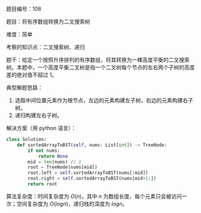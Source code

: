 题目编号：108

题目：将有序数组转换为二叉搜索树

难度：简单

考察的知识点：二叉搜索树、递归

题干：给定一个按照升序排列的有序数组，将其转换为一棵高度平衡的二叉搜索树。本题中，一个高度平衡二叉树是指一个二叉树每个节点的左右两个子树的高度差的绝对值不超过 1。

典型解题思路：

1. 选取中间位置元素作为根节点，左边的元素构建左子树，右边的元素构建右子树。
2. 递归构建左右子树。

解决方案（用 python 语言）：

```python
class Solution:
    def sortedArrayToBST(self, nums: List[int]) -> TreeNode:
        if not nums:
            return None
        mid = len(nums) // 2
        root = TreeNode(nums[mid])
        root.left = self.sortedArrayToBST(nums[:mid])
        root.right = self.sortedArrayToBST(nums[mid+1:])
        return root
```

算法复杂度：时间复杂度为 $O(n)$，其中 $n$ 为数组长度，每个元素只会被访问一次；空间复杂度为 $O(logn)$，递归栈的深度为 $logn$。